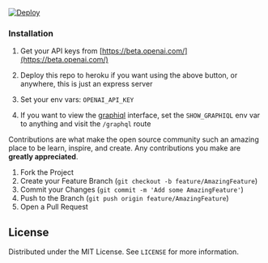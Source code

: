 

[license-shield]: https://img.shields.io/github/license/othneildrew/Best-README-Template.svg?style=for-the-badge
[linkedin-shield]: https://img.shields.io/badge/-LinkedIn-black.svg?style=for-the-badge&logo=linkedin&colorB=555

<!-- [![LinkedIn][linkedin-shield]][https://www.linkedin.com/in/anonrose] -->

 [![Deploy](https://www.herokucdn.com/deploy/button.svg)](https://heroku.com/deploy?template=https://github.com/anonrose/gpt3.graphql/tree/main)


### Installation

1. Get your API keys from [https://beta.openai.com/](https://beta.openai.com/)

2. Deploy this repo to heroku if you want using the above button, or anywhere, this is just an express server

3. Set your env vars:
	```OPENAI_API_KEY```

4. If you want to view the [graphiql](https://github.com/graphql/graphiql) interface, set the ```SHOW_GRAPHIQL``` env var to anything and visit the `/graphql` route

Contributions are what make the open source community such an amazing place to be learn, inspire, and create. Any contributions you make are **greatly appreciated**.

1. Fork the Project
2. Create your Feature Branch (`git checkout -b feature/AmazingFeature`)
3. Commit your Changes (`git commit -m 'Add some AmazingFeature'`)
4. Push to the Branch (`git push origin feature/AmazingFeature`)
5. Open a Pull Request

<!-- LICENSE -->
## License

Distributed under the MIT License. See `LICENSE` for more information.


[license-url]: https://github.com/anonrose/gpt3.graphql/blob/main/LICENSE.txt
[linkedin-url]: https://linkedin.com/in/anonrose
